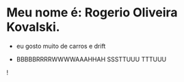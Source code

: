 # Meu nome é: Rogerio Oliveira Kovalski.

- eu gosto muito de carros e drift

- BBBBBRRRRWWWWAAAHHAH SSSTTUUU TTTUUU

! [](https://tenor.com/bZ4yw.gif)
